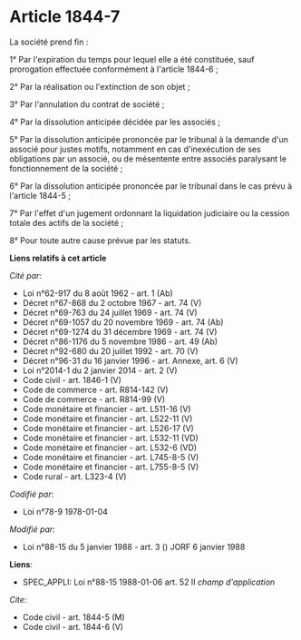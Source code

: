 # Article 1844-7

La société prend fin :

1° Par l'expiration du temps pour lequel elle a été constituée, sauf prorogation effectuée conformément à l'article 1844-6 ;

2° Par la réalisation ou l'extinction de son objet ;

3° Par l'annulation du contrat de société ;

4° Par la dissolution anticipée décidée par les associés ;

5° Par la dissolution anticipée prononcée par le tribunal à la demande d'un associé pour justes motifs, notamment en cas
d'inexécution de ses obligations par un associé, ou de mésentente entre associés paralysant le fonctionnement de la société ;

6° Par la dissolution anticipée prononcée par le tribunal dans le cas prévu à l'article 1844-5 ;

7° Par l'effet d'un jugement ordonnant la liquidation judiciaire ou la cession totale des actifs de la société ;

8° Pour toute autre cause prévue par les statuts.

**Liens relatifs à cet article**

_Cité par_:

  - Loi n°62-917 du 8 août 1962 - art. 1 (Ab)
  - Décret n°67-868 du 2 octobre 1967 - art. 74 (V)
  - Décret n°69-763 du 24 juillet 1969 - art. 74 (V)
  - Décret n°69-1057 du 20 novembre 1969 - art. 74 (Ab)
  - Décret n°69-1274 du 31 décembre 1969 - art. 74 (V)
  - Décret n°86-1176 du 5 novembre 1986 - art. 49 (Ab)
  - Décret n°92-680 du 20 juillet 1992 - art. 70 (V)
  - Décret n°96-31 du 16 janvier 1996 - art. Annexe, art. 6 (V)
  - Loi n°2014-1 du 2 janvier 2014 - art. 2 (V)
  - Code civil - art. 1846-1 (V)
  - Code de commerce - art. R814-142 (V)
  - Code de commerce - art. R814-99 (V)
  - Code monétaire et financier - art. L511-16 (V)
  - Code monétaire et financier - art. L522-11 (V)
  - Code monétaire et financier - art. L526-17 (V)
  - Code monétaire et financier - art. L532-11 (VD)
  - Code monétaire et financier - art. L532-6 (VD)
  - Code monétaire et financier - art. L745-8-5 (V)
  - Code monétaire et financier - art. L755-8-5 (V)
  - Code rural - art. L323-4 (V)

_Codifié par_:

  - Loi n°78-9 1978-01-04

_Modifié par_:

  - Loi n°88-15 du 5 janvier 1988 - art. 3 () JORF 6 janvier 1988

**Liens**:

  - SPEC_APPLI: Loi n°88-15 1988-01-06 art. 52 II *champ d'application*

_Cite_:

  - Code civil - art. 1844-5 (M)
  - Code civil - art. 1844-6 (V)
